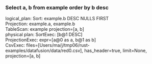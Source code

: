 
### Select a, b from example order by b desc

logical_plan:
Sort: example.b DESC NULLS FIRST   
  Projection: example.a, example.b  
    TableScan: example projection=[a, b]   
physical plan:
SortExec: [b@1 DESC]    
  ProjectionExec: expr=[a@0 as a, b@1 as b]     
    CsvExec: files=[Users/ma/j/tmp06/rust-examples/datafusion/data/red0.csv],
               has_header=true, limit=None, projection=[a, b]
   
